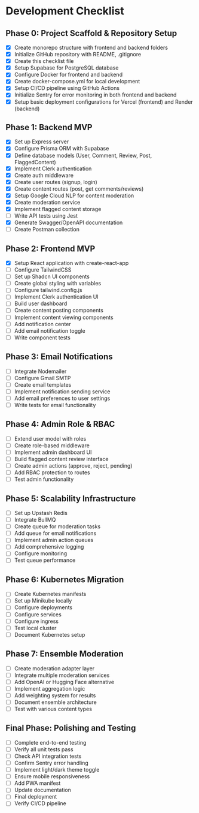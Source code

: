 # Development Checklist

## Phase 0: Project Scaffold & Repository Setup
- [x] Create monorepo structure with frontend and backend folders
- [x] Initialize GitHub repository with README, .gitignore
- [x] Create this checklist file
- [x] Setup Supabase for PostgreSQL database
- [x] Configure Docker for frontend and backend
- [x] Create docker-compose.yml for local development
- [x] Setup CI/CD pipeline using GitHub Actions
- [x] Initialize Sentry for error monitoring in both frontend and backend
- [x] Setup basic deployment configurations for Vercel (frontend) and Render (backend)

## Phase 1: Backend MVP
- [x] Set up Express server
- [x] Configure Prisma ORM with Supabase
- [x] Define database models (User, Comment, Review, Post, FlaggedContent)
- [x] Implement Clerk authentication
- [x] Create auth middleware
- [x] Create user routes (signup, login)
- [x] Create content routes (post, get comments/reviews)
- [x] Setup Google Cloud NLP for content moderation
- [x] Create moderation service
- [x] Implement flagged content storage
- [ ] Write API tests using Jest
- [x] Generate Swagger/OpenAPI documentation
- [ ] Create Postman collection

## Phase 2: Frontend MVP
- [x] Setup React application with create-react-app
- [ ] Configure TailwindCSS
- [ ] Set up Shadcn UI components
- [ ] Create global styling with variables
- [ ] Configure tailwind.config.js
- [ ] Implement Clerk authentication UI
- [ ] Build user dashboard
- [ ] Create content posting components
- [ ] Implement content viewing components
- [ ] Add notification center
- [ ] Add email notification toggle
- [ ] Write component tests

## Phase 3: Email Notifications
- [ ] Integrate Nodemailer
- [ ] Configure Gmail SMTP
- [ ] Create email templates
- [ ] Implement notification sending service
- [ ] Add email preferences to user settings
- [ ] Write tests for email functionality

## Phase 4: Admin Role & RBAC
- [ ] Extend user model with roles
- [ ] Create role-based middleware
- [ ] Implement admin dashboard UI
- [ ] Build flagged content review interface
- [ ] Create admin actions (approve, reject, pending)
- [ ] Add RBAC protection to routes
- [ ] Test admin functionality

## Phase 5: Scalability Infrastructure
- [ ] Set up Upstash Redis
- [ ] Integrate BullMQ
- [ ] Create queue for moderation tasks
- [ ] Add queue for email notifications
- [ ] Implement admin action queues
- [ ] Add comprehensive logging
- [ ] Configure monitoring
- [ ] Test queue performance

## Phase 6: Kubernetes Migration
- [ ] Create Kubernetes manifests
- [ ] Set up Minikube locally
- [ ] Configure deployments
- [ ] Configure services
- [ ] Configure ingress
- [ ] Test local cluster
- [ ] Document Kubernetes setup

## Phase 7: Ensemble Moderation
- [ ] Create moderation adapter layer
- [ ] Integrate multiple moderation services
- [ ] Add OpenAI or Hugging Face alternative
- [ ] Implement aggregation logic
- [ ] Add weighting system for results
- [ ] Document ensemble architecture
- [ ] Test with various content types

## Final Phase: Polishing and Testing
- [ ] Complete end-to-end testing
- [ ] Verify all unit tests pass
- [ ] Check API integration tests
- [ ] Confirm Sentry error handling
- [ ] Implement light/dark theme toggle
- [ ] Ensure mobile responsiveness
- [ ] Add PWA manifest
- [ ] Update documentation
- [ ] Final deployment
- [ ] Verify CI/CD pipeline